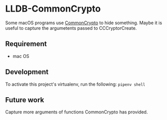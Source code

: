 # LLDB-CommonCrypto
Some macOS programs use [CommonCrypto](https://opensource.apple.com/source/CommonCrypto/CommonCrypto-36064/CommonCrypto/CommonCryptor.h) to hide something.
Maybe it is useful to capture the argumetents passed to CCCryptorCreate.

## Requirement
- mac OS

## Development

 To activate this project's virtualenv, run the following: `pipenv shell`


## Future work

Capture more arguments of functions CommonCrypto has provided.

